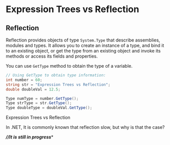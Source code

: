 # Expression Trees vs Reflection

## Reflection

Reflection provides objects of type `System.Type` that describe assemblies, modules and types. It allows you to create an instance of a type, and bind it to an existing object, or get the type from an existing object and invoke its methods or access its fields and properties. 

You can use `GetType` method to obtain the type of a variable.

```csharp
// Using GetType to obtain type information:  
int number = 60;
string str = "Expression Trees vs Reflection";
double doubleVal = 12.5;

Type numType = number.GetType();
Type strType = str.GetType();
Type doubleType = doubleVal.GetType();
```

Expression Trees vs Reflection

In .NET, It is commonly known that reflection slow, but why is that the case?

*****//It is still in progress******